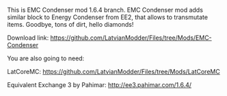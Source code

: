 This is EMC Condenser mod 1.6.4 branch.
EMC Condenser mod adds similar block to Energy Condenser from EE2,
that allows to transmutate items. Goodbye, tons of dirt, hello diamonds!

Download link:
https://github.com/LatvianModder/Files/tree/Mods/EMC-Condenser

You are also going to need:

LatCoreMC:
https://github.com/LatvianModder/Files/tree/Mods/LatCoreMC

Equivalent Exchange 3 by Pahimar:
http://ee3.pahimar.com/1.6.4/